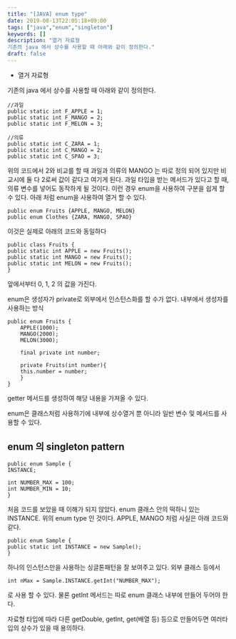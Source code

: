 ```yaml
---
title: "[JAVA] enum type"
date: 2019-08-13T22:05:18+09:00
tags: ["java","enum","singleton"]
keywords: []
description: "열거 자료형
기존의 java 에서 상수를 사용할 때 아래와 같이 정의한다."
draft: false
---
```


- 열거 자료형

기존의 java 에서 상수를 사용할 때 아래와 같이 정의한다.

```
//과일
public static int F_APPLE = 1;
public static int F_MANGO = 2;
public static int F_MELON = 3;

//의류
public static int C_ZARA = 1;
public static int C_MANGO = 2;
public static int C_SPAO = 3;
```
위의 코드에서 2와 비교를 할 때 과일과 의류의 MANGO 는 따로 정의 되어 있지만 비교시에 둘 다 2로써 값이 같다고 여기게 된다.
과일 타입을 받는 메서드가 있다고 할 때, 의류 변수를 넣어도 동작하게 될 것이다.
이런 경우 enum을 사용하여 구분을 쉽게 할 수 있다.
아래 처럼 enum을 사용하여 열거 할 수 있다.
```
public enum Fruits {APPLE, MANGO, MELON}
public enum Clothes {ZARA, MANGO, SPAO}
```
이것은 실제로 아래의 코드와 동일하다
```
public class Fruits {
public static int APPLE = new Fruits();
public static int MANGO = new Fruits();
public static int MELON = new Fruits();
}
```
앞에서부터 0, 1, 2 의 값을 가진다.

enum은 생성자가 private로 외부에서 인스턴스화를 할 수가 없다. 
내부에서 생성자를 사용하는 방식
```
public enum Fruits {
    APPLE(1000);
    MANGO(2000);
    MELON(3000);

    final private int number;

    private Fruits(int number){
    this.number = number;
    }
}
```
getter 메서드를 생성하여 해당 내용을 가져올 수 있다.

enum은 클래스처럼 사용하기에 내부에 상수열거 뿐 아니라 일반 변수 및 메서드를 사용할 수 있다. 

## enum 의 singleton pattern
```
public enum Sample {
INSTANCE;

int NUMBER_MAX = 100;
int NUMBER_MIN = 10;
}
```
처음 코드를 보았을 때 이해가 되지 않았다. enum 클래스 안의 떡하니 있는 INSTANCE.
위의 enum type 인 것이다. APPLE, MANGO 처럼 
사실은 아래 코드와 같다.
```
public enum Sample {
public static int INSTANCE = new Sample();
}
```
하나의 인스턴스만을 사용하는 싱글톤패턴을 잘 보여주고 있다. 
외부 클래스 등에서 
```
int nMax = Sample.INSTANCE.getInt("NUMBER_MAX");
```
로 사용 할 수 있다.
물론 getInt 메서드는 따로 enum 클래스 내부에 만들어 두어야 한다.

자료형 타입에 따라 다른 getDouble, getInt, get(배열 등) 등으로 만들어두면 여러타입의 상수가 있을 때 용의하다.